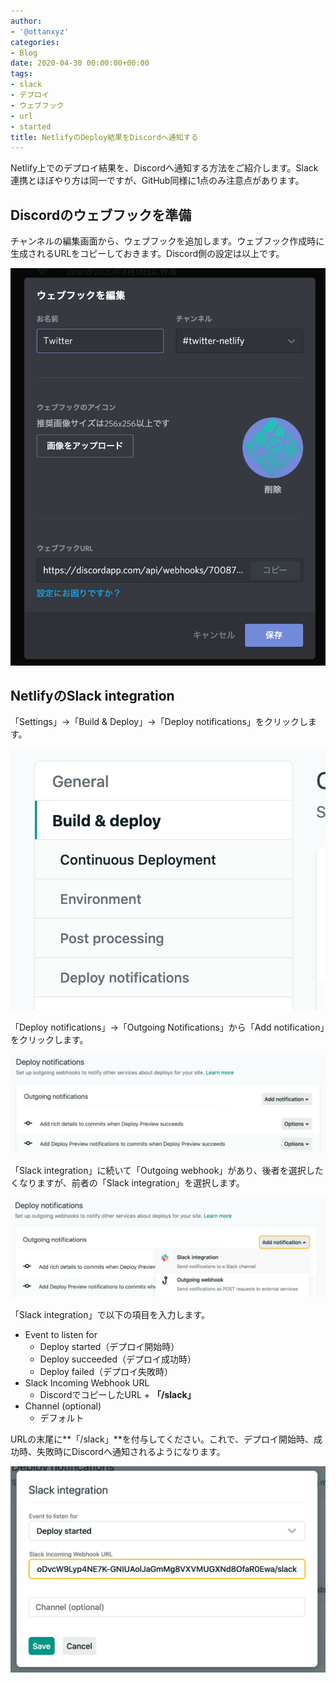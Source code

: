 ```yaml
---
author:
- '@ottanxyz'
categories:
- Blog
date: 2020-04-30 00:00:00+00:00
tags:
- slack
- デプロイ
- ウェブフック
- url
- started
title: NetlifyのDeploy結果をDiscordへ通知する
---
```


Netlify上でのデプロイ結果を、Discordへ通知する方法をご紹介します。Slack連携とほぼやり方は同一ですが、GitHub同様に1点のみ注意点があります。

## Discordのウェブフックを準備

チャンネルの編集画面から、ウェブフックを追加します。ウェブフック作成時に生成されるURLをコピーしておきます。Discord側の設定は以上です。

![](screenshot-2020-04-30-19.26.21.png)

## NetlifyのSlack integration

「Settings」→「Build & Deploy」→「Deploy notifications」をクリックします。

![](screenshot-2020-04-30-19.32.05.png)

「Deploy notifications」→「Outgoing Notifications」から「Add notification」をクリックします。

![](screenshot-2020-04-30-19.25.48.png)

「Slack integration」に続いて「Outgoing webhook」があり、後者を選択したくなりますが、前者の「Slack integration」を選択します。

![](screenshot-2020-04-30-19.25.54.png)

「Slack integration」で以下の項目を入力します。

* Event to listen for
  * Deploy started（デプロイ開始時）
  * Deploy succeeded（デプロイ成功時）
  * Deploy failed（デプロイ失敗時）
* Slack Incoming Webhook URL
  * DiscordでコピーしたURL + **「/slack」**
* Channel (optional)
  * デフォルト

URLの末尾に**「/slack」**を付与してください。これで、デプロイ開始時、成功時、失敗時にDiscordへ通知されるようになります。

![](screenshot-2020-04-30-19.28.14.png)
